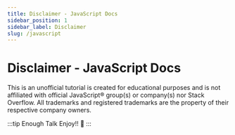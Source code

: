 ```yaml
---
title: Disclaimer - JavaScript Docs
sidebar_position: 1
sidebar_label: Disclaimer
slug: /javascript
---
```


# Disclaimer - JavaScript Docs

<!-- This Tutorial is compiled from StackOverflow Documentation, the content is written by the brilliant people at Stack Overflow. Text content is released under Creative Commons BY-SA, see [contribution credits](./contributors) at the end of tutorial. Images may be copyright of their respective owners unless otherwise specified. -->

This is an unofficial tutorial is created for educational purposes and is not affiliated with official JavaScript® group(s) or company(s) nor Stack Overflow. All trademarks and registered trademarks are the property of their respective company owners.

:::tip Enough Talk
Enjoy!! 🥳
:::
